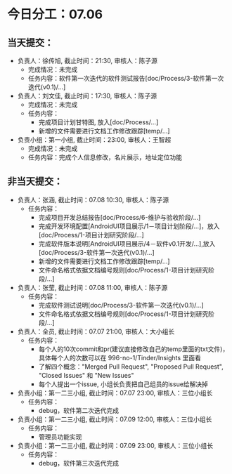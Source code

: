 # 今日分工：07.06

## 当天提交：
- 负责人：徐传旭, 截止时间：21:30, 审核人：陈子源
    - 完成情况：未完成
    - 任务内容：软件第一次迭代的软件测试报告[doc/Process/3-软件第一次迭代(v0.1)/...]
- 负责人：刘文佳, 截止时间：17:30, 审核人：陈子源
    - 完成情况：未完成
    - 任务内容：
        - 完成项目计划甘特图, 放入[doc/Process/...]
        - 新增的文件需要进行文档工作修改跟踪[temp/...]
- 负责小组：第一小组, 截止时间：23:00, 审核人：王智超
    - 完成情况：未完成
    - 任务内容：完成个人信息修改，名片展示，地址定位功能

## 非当天提交：
- 负责人：张涵, 截止时间：07.08 10:30, 审核人：陈子源
    - 任务内容：
        - 完成项目开发总结报告[doc/Process/6-维护与验收阶段/...]
        - 完成开发环境配置[AndroidUI项目展示/1－项目计划阶段/...]，放入[doc/Process/1-项目计划研究阶段/...]
        - 完成软件版本说明[AndroidUI项目展示/4－软件v0.1开发/...],放入[doc/Process/3-软件第一次迭代(v0.1)/...]
        - 新增的文件需要进行文档工作修改跟踪[temp/...]
        - 文件命名格式依据文档编号规则[doc/Process/1-项目计划研究阶段/...]
- 负责人：张莹, 截止时间：07.08 11:00, 审核人：陈子源
    - 任务内容：
        - 完成软件测试说明[doc/Process/3-软件第一次迭代(v0.1)/...]
        - 文件命名格式依据文档编号规则[doc/Process/1-项目计划研究阶段/...]
- 负责人：全员, 截止时间：07.07 21:00, 审核人：大小组长
    - 任务内容：
        - 每个人的10次commit和pr(建议直接修改自己的temp里面的txt文件)，具体每个人的次数可以在 996-no-1/Tinder/Insights 里面看
        - 了解四个概念："Merged Pull Request", "Proposed Pull Request", "Closed Issues" 和 "New Issues"
        - 每个人提出一个issue, 小组长负责把自己组员的issue给解决掉
- 负责小组：第一二三小组, 截止时间：07.07 23:00, 审核人：三位小组长
    - 任务内容：
        - debug，软件第二次迭代完成
- 负责小组：第一二三小组, 截止时间：07.09 12:00, 审核人：三位小组长
    - 任务内容：
        - 管理员功能实现
- 负责小组：第一二三小组, 截止时间：07.09 23:00, 审核人：三位小组长
    - 任务内容：
        - debug，软件第三次迭代完成
